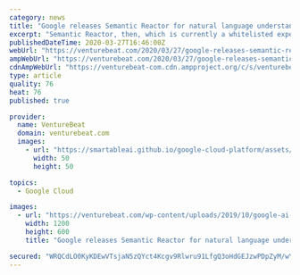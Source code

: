 ```yaml
---
category: news
title: "Google releases Semantic Reactor for natural language understanding experimentation"
excerpt: "Semantic Reactor, then, which is currently a whitelisted experiment in the Google Cloud AI Workshop, allows users to sort lines of text in a sheet using a range of AI models. (Testing it requires filling out a form and awaiting emailed instructions about how to install it.) It offers ranking methods that determine how lists will be sorted based ..."
publishedDateTime: 2020-03-27T16:46:00Z
webUrl: "https://venturebeat.com/2020/03/27/google-releases-semantic-reactor-for-natural-language-understanding-experimentation/"
ampWebUrl: "https://venturebeat.com/2020/03/27/google-releases-semantic-reactor-for-natural-language-understanding-experimentation/amp/"
cdnAmpWebUrl: "https://venturebeat-com.cdn.ampproject.org/c/s/venturebeat.com/2020/03/27/google-releases-semantic-reactor-for-natural-language-understanding-experimentation/amp/"
type: article
quality: 76
heat: 76
published: true

provider:
  name: VentureBeat
  domain: venturebeat.com
  images:
    - url: "https://smartableai.github.io/google-cloud-platform/assets/images/organizations/venturebeat.com-50x50.jpg"
      width: 50
      height: 50

topics:
  - Google Cloud

images:
  - url: "https://venturebeat.com/wp-content/uploads/2019/10/google-ai-logo.jpg?fit=1200%2C600&strip=all"
    width: 1200
    height: 600
    title: "Google releases Semantic Reactor for natural language understanding experimentation"

secured: "WRQCdLO0KyKDEwVTsjaN5zQYct4Kcgv9Rlwru91LfgQ3oHdGEJzwPDpZyM/wYz1WiWqBS2Lnq2LtTZD0pwSO9MyxYywfUCol/pjURFARtd1a1PnLaxhC6kJWSKoTerQfrSAb9hCIiIB+wEC8v3kO1gFcQP9vbgr/VHOWWfJ8SqecB59UlqwDXx2Q39e16pITyzFpTfb/U7cbmXplh+71d3bMWSxSDtfufOb8dDE+js//L9sHhMsPF4zNKUTg/Q3GWLJAwC+ZOyWjI8tV7nt6GzNbD5Bhftz+o16u2FxCfIYBnUnbYpFC+/wc+YbTUroJ;55iI7GvcquCsBUwzw0O0tQ=="
---
```


